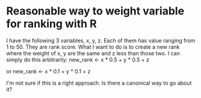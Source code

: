 
# Reasonable way to weight variable for ranking with R

I have the following 3 variables, x, y, z.
Each of them has value ranging from 1 to 50.
They are rank score.
What I want to do is to create a new rank where the weight of x, y are the same and z less than those two.
I can simply do this arbitrarily:
new_rank <- x * 0.5 + y * 0.5 + z

or
new_rank <- x * 0.1 + y * 0.1 + z

I'm not sure if this is a right approach. Is there a canonical way to go about it?

        